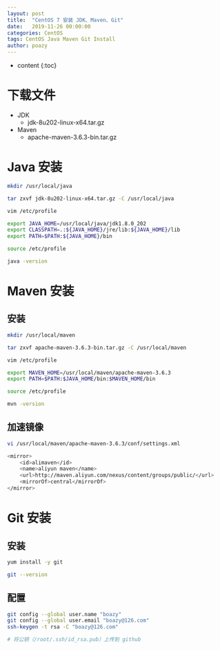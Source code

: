 ```yaml
---
layout: post
title:  "CentOS 7 安装 JDK、Maven、Git"
date:   2019-11-26 00:00:00
categories: CentOS
tags: CentOS Java Maven Git Install
author: poazy
---
```


* content
{:toc}

# 下载文件

* JDK
  * jdk-8u202-linux-x64.tar.gz
* Maven
  * apache-maven-3.6.3-bin.tar.gz


# Java 安装

```bash
mkdir /usr/local/java
```

```bash
tar zxvf jdk-8u202-linux-x64.tar.gz -C /usr/local/java
```

```bash
vim /etc/profile
```

```bash
export JAVA_HOME=/usr/local/java/jdk1.8.0_202
export CLASSPATH=.:${JAVA_HOME}/jre/lib:${JAVA_HOME}/lib
export PATH=$PATH:${JAVA_HOME}/bin
```

```bash
source /etc/profile
```

```bash
java -version
```



# Maven 安装

## 安装

```bash
mkdir /usr/local/maven
```

```bash
tar zxvf apache-maven-3.6.3-bin.tar.gz -C /usr/local/maven
```

```bash
vim /etc/profile
```

```bash
export MAVEN_HOME=/usr/local/maven/apache-maven-3.6.3
export PATH=$PATH:$JAVA_HOME/bin:$MAVEN_HOME/bin
```

```bash
source /etc/profile
```

```bash
mvn -version
```

## 加速镜像

```bash
vi /usr/local/maven/apache-maven-3.6.3/conf/settings.xml
```

```bash
<mirror>
    <id>alimaven</id>
    <name>aliyun maven</name>
    <url>http://maven.aliyun.com/nexus/content/groups/public/</url>
    <mirrorOf>central</mirrorOf>        
</mirror>
```



# Git 安装

## 安装

```bash
yum install -y git
```

```bash
git --version
```

## 配置

```bash
git config --global user.name "boazy"
git config --global user.email "boazy@126.com"
ssh-keygen -t rsa -C "boazy@126.com"

# 将公钥（/root/.ssh/id_rsa.pub）上传到 github
```





